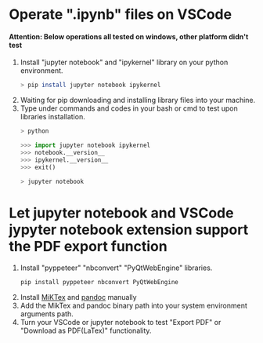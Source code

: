 # Operate ".ipynb" files on VSCode
#### Attention: Below operations all tested on windows, other platform didn't test
1. Install "jupyter notebook" and "ipykernel" library on your python environment.
    ```bash
    > pip install jupyter notebook ipykernel
    ```
2. Waiting for pip downloading and installing library files into your machine.
3. Type under commands and codes in your bash or cmd to test upon libraries installation.
    ```bash
    > python
    ```
    ```python
    >>> import jupyter notebook ipykernel
    >>> notebook.__version__
    >>> ipykernel.__version__
    >>> exit()
    ```
    ```bash
    > jupyter notebook
    ```

# Let jupyter notebook and VSCode jypyter notebook extension support the PDF export function

1. Install "pyppeteer" "nbconvert" "PyQtWebEngine" libraries.
    ```bash
    pip install pyppeteer nbconvert PyQtWebEngine
    ```
2. Install [MiKTex](https://miktex.org/download#win) and [pandoc](https://www.pandoc.org/installing.html) manually
3. Add the MikTex and pandoc binary path into your system environment arguments path.
4. Turn your VSCode or jupyter notebook to test "Export PDF" or "Download as PDF(LaTex)" functionality.